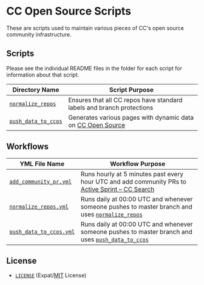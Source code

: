 # CC Open Source Scripts

These are scripts used to maintain various pieces of CC's open source community
infrastructure.


## Scripts

Please see the individual README files in the folder for each script for
information about that script.

| Directory Name                    | Script Purpose                                                                  |
| --------------------------------- | ------------------------------------------------------------------------------- |
| [`normalize_repos`][norm]         | Ensures that all CC repos have standard labels and branch protections           |
| [`push_data_to_ccos`][push_to_ccos]  | Generates various pages with dynamic data on [CC Open Source][ccos] |


## Workflows
| YML File Name                   | Workflow Purpose                                                        |
| -------------------------------- | --------------------------------------------------------------------- |
| [`add_community_pr.yml`][community_pr_yml]        |  Runs hourly at 5 minutes past every hour UTC and add community PRs to [Active Sprint – CC Search](https://github.com/orgs/creativecommons/projects/7) |
| [`normalize_repos.yml`][norm_pr_yml]        |  Runs daily at 00:00 UTC and whenever someone pushes to master branch and uses [`normalize_repos`][norm]   |
| [`push_data_to_ccos.yml`][push_ccos_yml]        | Runs daily at 00:00 UTC and whenever someone pushes to master branch and uses [`push_data_to_ccos`][push_to_ccos] |


[community_pr_yml]:.github/workflows/add_community_pr.yml
[norm_pr_yml]:.github/workflows/normalize_repos.yml
[push_ccos_yml]:.github/workflows/push_data_to_ccos.yml

[norm]:normalize_repos/
[push_to_ccos]:push_data_to_ccos/

[ccos]: httpe://opensource.creativecommons.org/


## License

- [`LICENSE`](LICENSE) (Expat/[MIT][mit] License)

[mit]: http://www.opensource.org/licenses/MIT "The MIT License | Open Source Initiative"
